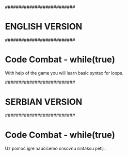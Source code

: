 ##########################
#     ENGLISH VERSION    #
##########################


# Code Combat - while(true)

With help of the game you will learn basic syntax for loops.





##########################
#     SERBIAN VERSION    #
##########################

# Code Combat - while(true)

Uz pomoć igre naučićemo onsovnu sintaksu petlji.
